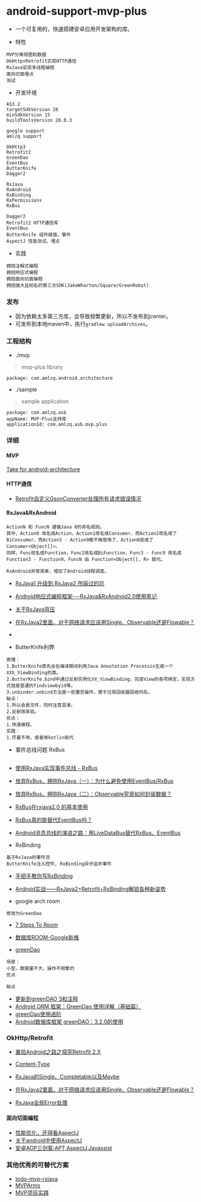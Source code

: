 # android-support-mvp-plus
- 一个可复用的，快速搭建安卓应用开发架构的库。

- 特性
```
MVP分离视图和数据
OkHttp+Retrofit实现HTTP通信
RxJava实现多线程编程
面向切面埋点
测试
```

- 开发环境
```
AS3.2
targetSdkVersion 28
minSdkVersion 15
buildToolsVersion 28.0.3

google support
amlzq support

OkHttp3
Retrofit2
GreenDao
EventBus
ButterKnife
Dagger2

RxJava
RxAndroid
RxBinding
RxPermissions
RxBus

Dagger2
Retrofit2 HTTP通信库
EventBus
ButterKnife 组件赋值，事件
AspectJ 性能测试，埋点
```

- 实践
```
拥抱注解式编程
拥抱响应式编程
拥抱面向切面编程
拥抱强大且知名的第三方SDK(JakeWharton/Square/GreenRobot)
```

### 发布
- 因为依赖太多第三方库，会导致频繁更新，所以不发布到jcenter。
- 可发布到本地maven中，执行`gradlew uploadArchives`。

### 工程结构
* ./mvp
> mvp-plus library
```
package: com.amlzq.android.architecture
```
* ./sample
> sample application
```
package: com.amlzq.asb
appName: MVP-Plus支持库
applicationId: com.amlzq.asb.mvp.plus
```

### 详细

#### MVP
[Take for android-architecture](https://github.com/googlesamples/android-architecture)

#### HTTP通信
- [Retrofit自定义GsonConverter处理所有请求错误情况](https://www.jianshu.com/p/5b8b1062866b)

#### RxJava&RxAndroid
```
ActionN 和 FuncN 遵循Java 8的命名规则。
其中，Action0 改名成Action，Action1改名成Consumer，而Action2改名成了BiConsumer，而Action3 - Action9都不再使用了，ActionN变成了Consumer<Object[]>。
同样，Func改名成Function，Func2改名成BiFunction，Func3 - Func9 改名成 Function3 - Function9，FuncN 由 Function<Object[], R> 取代。
```
```
RxAndroid非常简单，增加了Android线程调度。
```
- [RxJava1 升级到 RxJava2 所踩过的坑](https://www.jianshu.com/p/6d644ca1678f)
- [Android响应式编程框架---RxJava&RxAndroid2.0使用笔记](https://blog.csdn.net/DeMonliuhui/article/details/77848691)
- [关于RxJava背压](http://flyou.ren/2017/04/05/%E5%85%B3%E4%BA%8ERxJava%E8%83%8C%E5%8E%8B/?utm_source=tuicool&utm_medium=referral)
- [在RxJava2里面，对于网络请求应该用Single、Observable还是Flowable？](https://www.zhihu.com/question/62300736)
- []()

- ButterKnife利弊
```
原理：
1.ButterKnife首先会在编译期间利用Java Annotation Processin生成一个XXX_ViewBinding的类。
2.ButterKnife.bind中通过反射实例化XX_ViewBinding，完成View的各项绑定，实现方式就是普通的findviewbyid等。
3.unbinder.unbind方法是一些置空操作，便于垃圾回收器回收内存。
缺点：
1.所以会是文件，同时注意混淆。
2.反射效率低。
优点：
1.快速编程。
实践：
1.尽量不用，或者用kotlin取代
```

- 事件总线问题 RxBus
```

```
- [使用RxJava实现事件总线 - RxBus](https://blog.kaush.co/2014/12/24/implementing-an-event-bus-with-rxjava-rxbus/)
- [放弃RxBus，拥抱RxJava（一）：为什么避免使用EventBus/RxBus](https://www.jianshu.com/p/61631134498e)
- [放弃RxBus，拥抱RxJava（二）：Observable究竟如何封装数据？](https://www.jianshu.com/p/d2df6bceeff9)
- [RxBus在rxjava2.0 的基本使用](https://blog.csdn.net/donkor_/article/details/79709366)
- [RxBus真的能替代EventBus吗？](https://www.jianshu.com/p/669eda5dc5a4)
- [Android消息总线的演进之路：用LiveDataBus替代RxBus、EventBus](https://tech.meituan.com/2018/07/26/android-livedatabus.html)

- RxBinding
```
基于RxJava的事件流
ButterKnife注入控件, RxBinding异步监听事件
```
- [手把手教你写RxBinding](https://www.jianshu.com/p/055002aaf1ca)
- [Android实战——RxJava2+Retrofit+RxBinding解锁各种新姿势](https://blog.csdn.net/qq_30379689/article/details/68958173)

- google arch room
```
修改为GreenDao
```
- [7 Steps To Room](https://medium.com/androiddevelopers/7-steps-to-room-27a5fe5f99b2)
- [数据库ROOM-Google新推](https://www.jianshu.com/p/bb8bd5bc8304)

- [greenDao](http://greenrobot.org/greendao/)
```
场景：
小型，数据量不大，操作不频繁的
优点

缺点

```
- [更新到greenDAO 3和注释](http://greenrobot.org/greendao/documentation/updating-to-greendao-3-and-annotations/)
- [Android ORM 框架：GreenDao 使用详解（基础篇）](https://juejin.im/post/5959b5bcf265da6c4d1bb245)
- [greenDao使用进阶](https://segmentfault.com/a/1190000009076317)
- [Android数据库框架 greenDAO：3.2.0的使用](https://www.jianshu.com/p/cc7c1ecdfacf)

### OkHttp/Retrofit
- [重拾Android之路之探究Retrofit 2.X](https://www.jianshu.com/p/5c0c546fc540)
- [Content-Type](https://blog.csdn.net/bigtree_3721/article/details/82809459)

- [RxJava的Single、Completable以及Maybe](https://www.jianshu.com/p/45309538ad94)
- [在RxJava2里面，对于网络请求应该用Single、Observable还是Flowable？](https://www.zhihu.com/question/62300736)
- [RxJava全局Error处理](https://blog.csdn.net/mq2553299/article/details/82823565)

#### 面向切面编程
- [性能优化，还得看AspectJ](https://mp.weixin.qq.com/s/heBoKE2UqMgp4_zm_fciuA)
- [关于android中使用AspectJ](https://www.jianshu.com/p/f577aec99e17)
- [安卓AOP三剑客:APT,AspectJ,Javassist](https://www.jianshu.com/p/dca3e2c8608a)

### 其他优秀的可替代方案
- [todo-mvp-rxjava](https://github.com/googlesamples/android-architecture/tree/todo-mvp-rxjava)
- [MVPArms](https://github.com/JessYanCoding/MVPArms)
- [MVP项目实践](https://juejin.im/entry/57d22b79a22b9d006c4720ee)

